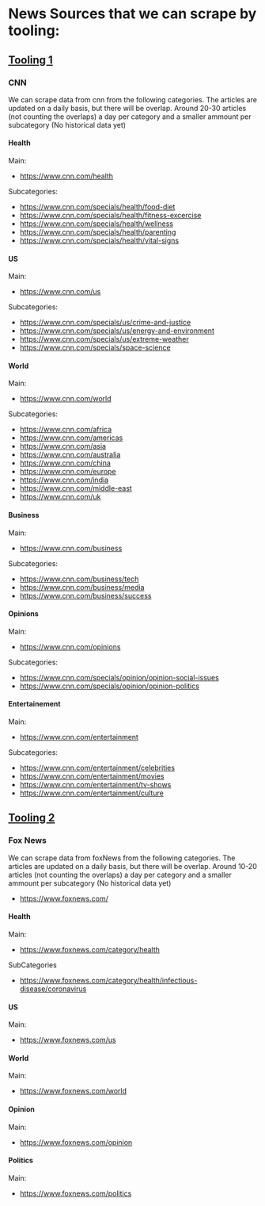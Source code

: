 # News Sources that we can scrape by tooling:

## [Tooling 1](Tools/tooling1.md)

### CNN

We can scrape data from cnn from the following categories. The articles are updated on a daily basis, but there will be overlap. Around 20-30 articles (not counting the overlaps) a day per category and a smaller ammount per subcategory (No historical data yet)

#### Health

Main:
* https://www.cnn.com/health

Subcategories:
* https://www.cnn.com/specials/health/food-diet
* https://www.cnn.com/specials/health/fitness-excercise
* https://www.cnn.com/specials/health/wellness
* https://www.cnn.com/specials/health/parenting
* https://www.cnn.com/specials/health/vital-signs
#### US

Main:
* https://www.cnn.com/us

Subcategories:
* https://www.cnn.com/specials/us/crime-and-justice
* https://www.cnn.com/specials/us/energy-and-environment
* https://www.cnn.com/specials/us/extreme-weather
* https://www.cnn.com/specials/space-science
#### World

Main:
* https://www.cnn.com/world

Subcategories:
* https://www.cnn.com/africa
* https://www.cnn.com/americas
* https://www.cnn.com/asia
* https://www.cnn.com/australia
* https://www.cnn.com/china
* https://www.cnn.com/europe
* https://www.cnn.com/india
* https://www.cnn.com/middle-east
* https://www.cnn.com/uk
#### Business

Main:
* https://www.cnn.com/business

Subcategories:
* https://www.cnn.com/business/tech
* https://www.cnn.com/business/media
* https://www.cnn.com/business/success
#### Opinions

Main:
* https://www.cnn.com/opinions

Subcategories:
* https://www.cnn.com/specials/opinion/opinion-social-issues
* https://www.cnn.com/specials/opinion/opinion-politics
#### Entertainement

Main:
* https://www.cnn.com/entertainment

Subcategories:
* https://www.cnn.com/entertainment/celebrities
* https://www.cnn.com/entertainment/movies
* https://www.cnn.com/entertainment/tv-shows
* https://www.cnn.com/entertainment/culture


## [Tooling 2](Tools/tooling2.md)

### Fox News

We can scrape data from foxNews from the following categories. The articles are updated on a daily basis, but there will be overlap. Around 10-20 articles (not counting the overlaps) a day per category and a smaller ammount per subcategory (No historical data yet)

* https://www.foxnews.com/

#### Health

Main: 
* https://www.foxnews.com/category/health

SubCategories 
* https://www.foxnews.com/category/health/infectious-disease/coronavirus
#### US

Main: 
* https://www.foxnews.com/us
#### World

Main:
* https://www.foxnews.com/world
#### Opinion

Main:
* https://www.foxnews.com/opinion
#### Politics

Main: 
* https://www.foxnews.com/politics

